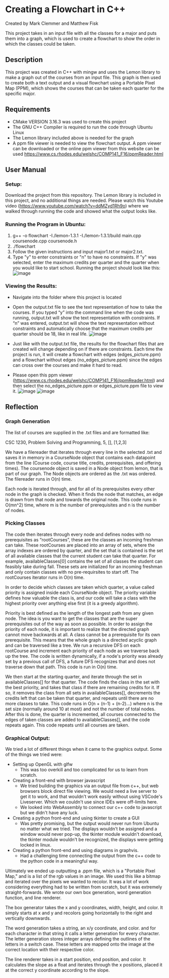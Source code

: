 # Creating a Flowchart in C++
Created by Mark Clemmer and Matthew Fisk

This project takes in an input file with all the classes for a major and puts them into a graph, which is used to create a flowchart to show the order in which the classes could be taken.

## Description
This project was created in C++ with mingw and uses the Lemon library to make a graph out of the courses from an input file. This graph is then used to create both a text output and a visual flowchart using a Portable Pixel Map (PPM), which shows the courses that can be taken each quarter for the specific major.

## Requirements
- CMake VERSION 3.16.3 was used to create this project
- The GNU C++ Compiler is required to run the code through Ubuntu Linux 
- The Lemon library included above is needed for the graph
- A ppm file viewer is needed to view the flowchart output. A ppm viewer can be downloaded or the online ppm viewer from this website can be used https://www.cs.rhodes.edu/welshc/COMP141_F16/ppmReader.html

## User Manual
### Setup:
Download the project from this repository. The Lemon library is included in this project, and no additional things are needed.
Please watch this Youtube video (https://www.youtube.com/watch?v=ddMZyd1Rh9o) where we walked through running the code and showed what the  output looks like.
### Running the Program in Ubuntu:
1) g++ -o flowchart -I./lemon-1.3.1 -I./lemon-1.3.1/build main.cpp coursenode.cpp coursenode.h
2) ./flowchart
3) Follow the given instructions and input major1.txt or major2.txt.
4) Type "y" to enter constraints or "n" to have no constraints. If "y" was selected, enter the maximum credits per quarter and the quarter when you would like to start school.
Running the project should look like this:
![image](https://user-images.githubusercontent.com/94164990/226270211-c14c3b6e-0957-47ea-be09-73f85dac6ccc.png)

### Viewing the Results:
- Navigate into the folder where this project is located
- Open the output.txt file to see the text representation of how to take the courses. If you typed “y” into the command line when the code was running, output.txt will show the text representation with constraints. If “n” was entered, output.txt will show the text representation without constraints and automatically choose that the maximum credits per quarter should be 18, like in real life.
![image](https://user-images.githubusercontent.com/94164990/226266583-35ca4be2-82e8-44f1-9fad-9184ca807e50.png)

- Just like with the output.txt file, the results for the flowchart files that are created will change depending on if there are constraints. Each time the project is run, it will create a flowchart with edges (edges_picture.ppm) and a flowchart without edges (no_edges_picture.ppm) since the edges can cross over the courses and make it hard to read.
- Please open this ppm viewer (https://www.cs.rhodes.edu/welshc/COMP141_F16/ppmReader.html) and then select the no_edges_picture.ppm or edges_picture.ppm file to view it.
![image](https://user-images.githubusercontent.com/94164990/226267737-f931db2f-7bdb-4845-8a53-0cddae4bcf05.png)
![image](https://user-images.githubusercontent.com/94164990/226267829-e38245f8-586e-46b6-a1dd-d724316fd025.png)

## Reflection
### Graph Generation
The list of courses are supplied in the .txt files and are formatted like:

CSC 1230, Problem Solving and Programming, 5, [], [1,2,3]

We have a filereader that iterates through every line in the selected .txt and saves it in memory in a CourseNode object that contains each datapoint from the line (Course code, course title, credits, prerequisites, and offering times). The coursenode object is saved in a Node object from lemon, that is part of our graph. The Node objects are ordered as the .txt was ordered. The filereader runs in O(n) time.

Each node is iterated through, and for all of its prerequisites every other node in the graph is checked. When it finds the node that matches, an edge is drawn from that node and towards the original node. This code runs in O(mn^2) time, where m is the number of prerequisites and n is the number of nodes.

### Picking Classes
The code then iterates through every node and defines nodes with no prerequisites as “rootCourses”, these are the classes an incoming freshman can take. These rootCourses are placed into an array of sets, where the array indexes are ordered by quarter, and the set that is contained is the set of all available classes that the current student can take that quarter. For example, availableClasses[0] contains the set of all classes the student can feasibly take during fall. These sets are initialized for an incoming freshman and only contain classes with no pre-requirsites to start off. The rootCourses iterator runs in O(n) time.

In order to decide which classes are taken which quarter, a value called priority is assigned inside each CourseNode object. The priority variable defines how valuable the class is, and our code will take a class with the highest priority over anything else first (it is a greedy algorithm).

Priority is best defined as the length of the longest path from any given node. The idea is you want to get the classes that are the super prerequisites out of the way as soon as possible. In order to assign the priority of each node, it is important to realize that the directed graph cannot move backwards at all. A class cannot be a prerequisite for its own prerequisite. This means that the whole graph is a directed acyclic graph and can be traversed like a tree. We run a recursive DFS on each rootCourse and increment each priority of each node as we traverse back up the tree. The code is written dynamically, if a node's priority was already set by a previous call of DFS, a future DFS recognizes that and does not traverse down that path. This code is run in O(n) time.

We then start at the starting quarter, and iterate through the set in availableClasses[] for that quarter. The code finds the class in the set with the best priority, and takes that class if there are remaining credits for it. If so, it removes the class from all sets in availableClasses[], decrements the credits left that can be taken that quarter, and repeats until there are no more classes to take. This code runs in O(n + (n-1) + (n-2)...) where n is the set size (normally around 10 at most) and not the number of total nodes. After this is done, the quarter is incremented, all courses connected to the edges of taken classes are added to availableClasses[], and the code repeats again. This code repeats until all courses are taken.

### Graphical Output:
We tried a lot of different things when it came to the graphics output. Some of the things we tried were:
- Setting up OpenGL with glfw
  - This was too overkill and too complicated for us to learn from scratch.
- Creating a front-end with browser javascript
  - We tried building the graphics via an output file from c++, but web browsers block direct file viewing. We would need a live server to get it to work, and that wouldn't work easily without using VSCode's Liveserver. Which we couldn't use since IDEs were off-limits here.
  - We looked into WebAssembly to connect our c++ code to javascript but we didn't have any luck.
- Creating a python front-end and using tkinter to create a GUI
  - Was pretty promising, but the output would never run from Ubuntu no matter what we tried. The displays wouldn't be assigned and a window would never pop-up, the tkinter module wouldn't download, the tkinter module wouldn't be recognized, the displays were getting locked in linux.
- Creating a python front-end and using diagrams in graphvis.
  - Had a challenging time connecting the output from the c++ code to the python code in a meaningful way.

Ultimately we ended up outputting a .ppm file, which is a "Portable Pixel Map," and is a list of the rgb values in an image. We used this like a bitmap and iterated over the pixels we wanted to recolor. It was a lot of work considering everything had to be written from scratch, but it was extremely straight-forwards. We wrote our own box generation, word generation function, and line renderer.

The box generator takes the x and y coordinates, width, height, and color. It simply starts at x and y and recolors going horizontally to the right and vertically downwards.

The word generation takes a string, an x/y coordinate, and color. and for each character in that string it calls a letter generation for every character. The letter generation stores integer arrays defining the outlines of the letters in a switch case. These letters are mapped onto the image at the correct location with their respective color.

The line renderer takes in a start position, end position, and color. It calculates the slope as a float and iterates through the x positions, placed it at the correct y coordinate according to the slope.
